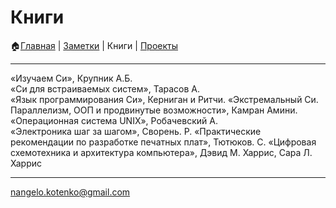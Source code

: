 # Книги
🏠[Главная](https://github.com/codekote/about) |
[Заметки](https://github.com/codekote/about/blob/main/notes.md) |
Книги |
[Проекты](https://github.com/codekote/about/blob/main/projects.md)

___


«Изучаем Си», Крупник А.Б.  
«Си для встраиваемых систем», Тарасов А.  
«Язык программирования Си», Керниган и Ритчи. 
«Экстремальный Си. Параллелизм, ООП и продвинутые возможности», Камран Амини. 
«Операционная система UNIX», Робачевский А.  
«Электроника шаг за шагом», Сворень. Р. 
«Практические рекомендации по разработке печатных плат», Тютюков. С. 
«Цифровая схемотехника и архитектура компьютера», Дэвид М. Харрис, Сара Л. Харрис

___
[nangelo.kotenko@gmail.com](mailto:nangelo.kotenko@gmil.com)
